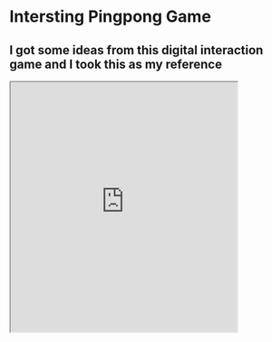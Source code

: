 # Intersting Pingpong Game
## I got some ideas from this digital interaction game and I took this as my reference

<iframe width=400 height=442 src="https://editor.p5js.org/lz2729/full/t0642p3hV"></iframe>
